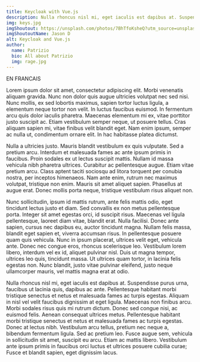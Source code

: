 ```yaml
---
title: Keycloak with Vue.js
description: Nulla rhoncus nisl mi, eget iaculis est dapibus at. Suspendisse purus urna, faucibus ut lacinia quis, dapibus ac ante. Pellentesque habitant morbi tristique senectus et netus et malesuada fames ac turpis egestas. Aliquam in nisl vel velit faucibus dignissim at eget ligula. Maecenas non finibus arcu. Morbi sodales risus quis mi rutrum dictum. Donec sed congue nisi, ac euismod felis.
img: keys.jpg
imgShoutout: https://unsplash.com/photos/7BhTfoKsheQ?utm_source=unsplash&utm_medium=referral&utm_content=creditShareLink
imgShoutoutName: Jason D
alt: Keycloak and Vue.js
author:
  name: Patrizio
  bio: All about Patrizio
  img: rage.jpg
---
```


EN FRANCAIS

Lorem ipsum dolor sit amet, consectetur adipiscing elit. Morbi venenatis aliquam gravida. Nunc non dolor quis augue ultricies volutpat nec sed nisi. Nunc mollis, ex sed lobortis maximus, sapien tortor luctus ligula, a elementum neque tortor non velit. In luctus faucibus euismod. In fermentum arcu quis dolor iaculis pharetra. Maecenas elementum mi ex, vitae porttitor justo suscipit ac. Etiam vestibulum semper neque, ut posuere tellus. Cras aliquam sapien mi, vitae finibus velit blandit eget. Nam enim ipsum, semper ac nulla ut, condimentum ornare elit. In hac habitasse platea dictumst.

Nulla a ultricies justo. Mauris blandit vestibulum ex quis vulputate. Sed a pretium arcu. Interdum et malesuada fames ac ante ipsum primis in faucibus. Proin sodales ex ut lectus suscipit mattis. Nullam id massa vehicula nibh pharetra ultrices. Curabitur ac pellentesque augue. Etiam vitae pretium arcu. Class aptent taciti sociosqu ad litora torquent per conubia nostra, per inceptos himenaeos. Nam ante enim, rutrum nec maximus volutpat, tristique non enim. Mauris sit amet aliquet sapien. Phasellus at augue erat. Donec mollis porta neque, tristique vestibulum risus aliquet non.

Nunc sollicitudin, ipsum id mattis rutrum, ante felis mattis odio, eget tincidunt lectus justo et diam. Sed convallis ex non metus pellentesque porta. Integer sit amet egestas orci, id suscipit risus. Maecenas vel ligula pellentesque, laoreet diam vitae, blandit erat. Nulla facilisi. Donec ante sapien, cursus nec dapibus eu, auctor tincidunt magna. Nullam felis massa, blandit eget sapien et, viverra accumsan risus. In pellentesque posuere quam quis vehicula. Nunc in ipsum placerat, ultrices velit eget, vehicula ante. Donec nec congue eros, rhoncus scelerisque leo. Vestibulum lorem libero, interdum vel ex id, aliquet pulvinar nisl. Duis ut magna tempor, ultrices leo quis, tincidunt massa. Ut ultrices quam tortor, in lacinia felis egestas non. Nunc blandit, justo vitae pulvinar eleifend, justo neque ullamcorper mauris, vel mattis magna erat at odio.

Nulla rhoncus nisl mi, eget iaculis est dapibus at. Suspendisse purus urna, faucibus ut lacinia quis, dapibus ac ante. Pellentesque habitant morbi tristique senectus et netus et malesuada fames ac turpis egestas. Aliquam in nisl vel velit faucibus dignissim at eget ligula. Maecenas non finibus arcu. Morbi sodales risus quis mi rutrum dictum. Donec sed congue nisi, ac euismod felis. Aenean consequat ultrices metus. Pellentesque habitant morbi tristique senectus et netus et malesuada fames ac turpis egestas. Donec at lectus nibh. Vestibulum arcu tellus, pretium nec neque a, bibendum fermentum ligula. Sed ac pretium leo. Fusce augue sem, vehicula in sollicitudin sit amet, suscipit eu arcu. Etiam ac mattis libero. Vestibulum ante ipsum primis in faucibus orci luctus et ultrices posuere cubilia curae; Fusce et blandit sapien, eget dignissim lacus.
